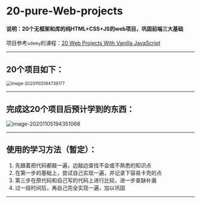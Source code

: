 # 20-pure-Web-projects

#### 说明：20个无框架和库的纯HTML+CSS+JS的web项目，巩固前端三大基础

项目参考`udemy`的课程：[20 Web Projects With Vanilla JavaScript](https://www.udemy.com/course/web-projects-with-vanilla-javascript/?referralCode=F9B7C7FED834F91ADE75)

---

## 20个项目如下：

<img src="C:\Users\netlab\AppData\Roaming\Typora\typora-user-images\image-20201105194739177.png" alt="image-20201105194739177" style="zoom: 80%;" />

---

## 完成这20个项目后预计学到的东西：

![image-20201105194351068](C:\Users\netlab\AppData\Roaming\Typora\typora-user-images\image-20201105194351068.png)

---

## 使用的学习方法（暂定）：

1. 先跟着把代码都敲一遍，边敲边查找不会或不熟悉的知识点
2. 在第一步的基础上，尝试自己实现一遍，并记录下容易卡壳的点
3. 第三步在原代码和自己写的代码上进行比较，进一步查缺补漏
4. 过一段时间后，再自己完全实现一遍，加以巩固

---




